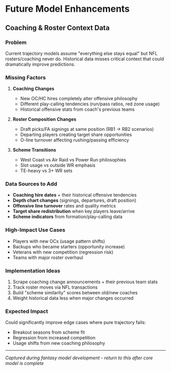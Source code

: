 # Future Model Enhancements

## Coaching & Roster Context Data

### Problem
Current trajectory models assume "everything else stays equal" but NFL rosters/coaching never do. Historical data misses critical context that could dramatically improve predictions.

### Missing Factors
1. **Coaching Changes**
   - New OC/HC hires completely alter offensive philosophy
   - Different play-calling tendencies (run/pass ratios, red zone usage)
   - Historical offensive stats from coach's previous teams

2. **Roster Composition Changes** 
   - Draft picks/FA signings at same position (RB1 → RB2 scenarios)
   - Departing players creating target share opportunities
   - O-line turnover affecting rushing/passing efficiency

3. **Scheme Transitions**
   - West Coast vs Air Raid vs Power Run philosophies  
   - Slot usage vs outside WR emphasis
   - TE-heavy vs 3+ WR sets

### Data Sources to Add
- **Coaching hire dates** + their historical offensive tendencies
- **Depth chart changes** (signings, departures, draft position)
- **Offensive line turnover** rates and quality metrics
- **Target share redistribution** when key players leave/arrive
- **Scheme indicators** from formation/play-calling data

### High-Impact Use Cases
- Players with new OCs (usage pattern shifts)
- Backups who became starters (opportunity increase)  
- Veterans with new competition (regression risk)
- Teams with major roster overhaul

### Implementation Ideas
1. Scrape coaching change announcements + their previous team stats
2. Track roster moves via NFL transactions
3. Build "scheme similarity" scores between old/new coaches
4. Weight historical data less when major changes occurred

### Expected Impact
Could significantly improve edge cases where pure trajectory fails:
- Breakout seasons from scheme fit
- Regression from increased competition
- Usage shifts from new coaching philosophy

---
*Captured during fantasy model development - return to this after core model is complete*